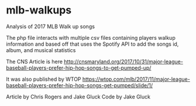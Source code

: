 # mlb-walkups
Analysis of 2017 MLB Walk up songs

The php file interacts with multiple csv files containing players walkup information and based off that uses the Spotify API to add the songs id, album, and musical statistics

The CNS Article is here
http://cnsmaryland.org/2017/10/31/major-league-baseball-players-prefer-hip-hop-songs-to-get-pumped-up/

It was also published by WTOP
https://wtop.com/mlb/2017/11/major-league-baseball-players-prefer-hip-hop-songs-get-pumped/slide/1/

Article by Chris Rogers and Jake Gluck
Code by Jake Gluck
